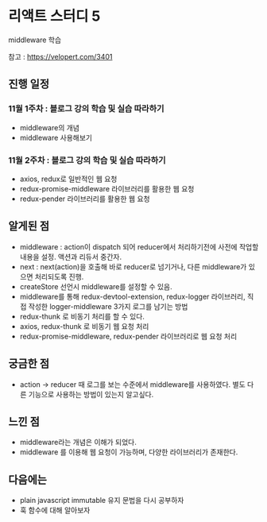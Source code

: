 # 리액트 스터디 5

middleware 학습

참고 : https://velopert.com/3401

## 진행 일정

### 11월 1주차 : 블로그 강의 학습 및 실습 따라하기
* middleware의 개념
* middleware 사용해보기
### 11월 2주차 : 블로그 강의 학습 및 실습 따라하기
* axios, redux로 일반적인 웹 요청
* redux-promise-middleware 라이브러리를 활용한 웹 요청
* redux-pender 라이브러리를 활용한 웹 요청

## 알게된 점
* middleware : action이 dispatch 되어 reducer에서 처리하기전에 사전에 작업할 내용을 설정. 액션과 리듀서 중간자.
* next : next(action)을 호출해 바로 reducer로 넘기거나, 다른 middleware가 있으면 처리되도록 진행.
* createStore 선언시 middleware를 설정할 수 있음.
* middleware를 통해 redux-devtool-extension, redux-logger 라이브러리, 직접 작성한 logger-middleware 3가지 로그를 남기는 방법
* redux-thunk 로 비동기 처리를 할 수 있다.
* axios, redux-thunk 로 비동기 웹 요청 처리
* redux-promise-middleware, redux-pender 라이브러리로 웹 요청 처리

## 궁금한 점
* action -> reducer 때 로그를 보는 수준에서 middleware를 사용하였다. 별도 다른 기능으로 사용하는 방법이 있는지 알고싶다.

## 느낀 점
* middleware라는 개념은 이해가 되었다.
* middleware 를 이용해 웹 요청이 가능하며, 다양한 라이브러리가 존재한다.

## 다음에는
* plain javascript immutable 유지 문법을 다시 공부하자
* 훅 함수에 대해 알아보자
